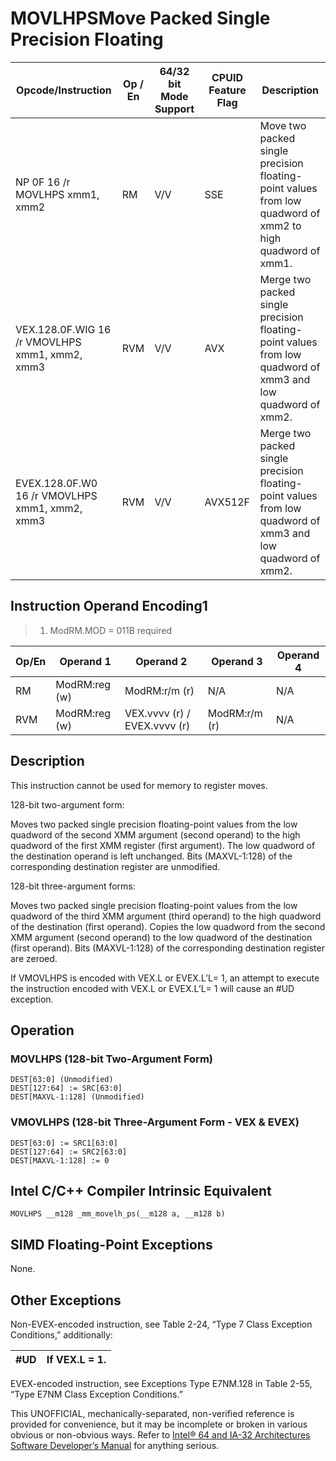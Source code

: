 # MOVLHPS**Move Packed Single Precision Floating**

| Opcode/Instruction                             | Op / En | 64/32 bit Mode Support | CPUID Feature Flag | Description                                                                                                 |
| ---------------------------------------------- | ------- | ---------------------- | ------------------ | ----------------------------------------------------------------------------------------------------------- |
| NP 0F 16 /r MOVLHPS xmm1, xmm2                 | RM      | V/V                    | SSE                | Move two packed single precision floating-point values from low quadword of xmm2 to high quadword of xmm1.  |
| VEX.128.0F.WIG 16 /r VMOVLHPS xmm1, xmm2, xmm3 | RVM     | V/V                    | AVX                | Merge two packed single precision floating-point values from low quadword of xmm3 and low quadword of xmm2. |
| EVEX.128.0F.W0 16 /r VMOVLHPS xmm1, xmm2, xmm3 | RVM     | V/V                    | AVX512F            | Merge two packed single precision floating-point values from low quadword of xmm3 and low quadword of xmm2. |

## Instruction Operand Encoding1

> 1. ModRM.MOD = 011B required

| Op/En | Operand 1     | Operand 2                    | Operand 3     | Operand 4 |
| ----- | ------------- | ---------------------------- | ------------- | --------- |
| RM    | ModRM:reg (w) | ModRM:r/m (r)                | N/A           | N/A       |
| RVM   | ModRM:reg (w) | VEX.vvvv (r) / EVEX.vvvv (r) | ModRM:r/m (r) | N/A       |

## Description

This instruction cannot be used for memory to register moves.

128-bit two-argument form:

Moves two packed single precision floating-point values from the low quadword of the second XMM argument (second operand) to the high quadword of the first XMM register (first argument). The low quadword of the destination operand is left unchanged. Bits (MAXVL-1:128) of the corresponding destination register are unmodified.

128-bit three-argument forms:

Moves two packed single precision floating-point values from the low quadword of the third XMM argument (third operand) to the high quadword of the destination (first operand). Copies the low quadword from the second XMM argument (second operand) to the low quadword of the destination (first operand). Bits (MAXVL-1:128) of the corresponding destination register are zeroed.

If VMOVLHPS is encoded with VEX.L or EVEX.L’L= 1, an attempt to execute the instruction encoded with VEX.L or EVEX.L’L= 1 will cause an #​​​UD exception.

## Operation

### MOVLHPS (128-bit Two-Argument Form)

```
DEST[63:0] (Unmodified)
DEST[127:64] := SRC[63:0]
DEST[MAXVL-1:128] (Unmodified)

```

### VMOVLHPS (128-bit Three-Argument Form - VEX & EVEX)

```
DEST[63:0] := SRC1[63:0]
DEST[127:64] := SRC2[63:0]
DEST[MAXVL-1:128] := 0

```

## Intel C/C++ Compiler Intrinsic Equivalent

```
MOVLHPS __m128 _mm_movelh_ps(__m128 a, __m128 b)

```

## SIMD Floating-Point Exceptions

None.

## Other Exceptions

Non-EVEX-encoded instruction, see Table 2-24, “Type 7 Class Exception Conditions,” additionally:

| #​​​UD | If VEX.L = 1. |
| ------ | ------------- |

EVEX-encoded instruction, see Exceptions Type E7NM.128 in Table 2-55, “Type E7NM Class Exception Conditions.”

This UNOFFICIAL, mechanically-separated, non-verified reference is provided for convenience, but it may be
incomplete or broken in various obvious or non-obvious
ways. Refer to [Intel® 64 and IA-32 Architectures Software Developer’s Manual](https://software.intel.com/en-us/download/intel-64-and-ia-32-architectures-sdm-combined-volumes-1-2a-2b-2c-2d-3a-3b-3c-3d-and-4) for anything serious.
